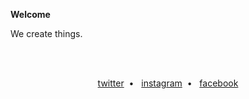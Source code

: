 <b>Welcome</b>
<br>

We create things.

<br>
<br>

<p align="center">
  <a target="_blank" href="https://twitter.com/upydotmoe">twitter</a>&nbsp; • &nbsp;
  <a target="_blank" href="https://instagram.com/upy.moe">instagram</a>&nbsp; • &nbsp;
  <a target="_blank" href="https://facebook.com/upydotmoe">facebook</a>
</p>
<!-- 
We are social community platform for Artists, here making a better place for artists to share their creativity and get more engagement from non-artist, big artists, and other artists.

Feel free to contribute to our project, the API currently is in closed-source, but you can send us a message through our twitter ([nor1c_](https://twitter.com/nor1c_)) and we will send you the API detail to get started working with us in this project.

The API domain will be in https://uapiv1.upy.moe in the future, we currently can't publish it yet because there's still some work to do until the work stable to use. -->
